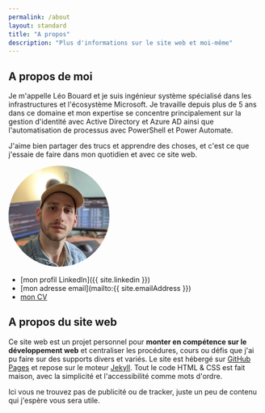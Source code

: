 ```yaml
---
permalink: /about
layout: standard
title: "A propos"
description: "Plus d'informations sur le site web et moi-même"
---
```


## A propos de moi

Je m'appelle Léo Bouard et je suis ingénieur système spécialisé dans les infrastructures et l'écosystème Microsoft. Je travaille depuis plus de 5 ans dans ce domaine et mon expertise se concentre principalement sur la gestion d'identité avec Active Directory et Azure AD ainsi que l'automatisation de processus avec PowerShell et Power Automate.

J'aime bien partager des trucs et apprendre des choses, et c'est ce que j'essaie de faire dans mon quotidien et avec ce site web.

<img src="/assets/images/profile-picture.jpg" alt="Photo de profil" style="border-radius: 100px;">

- [mon profil LinkedIn]({{ site.linkedin }})
- [mon adresse email](mailto:{{ site.emailAddress }})
- [mon CV](/cv)

## A propos du site web

Ce site web est un projet personnel pour **monter en compétence sur le développement web** et centraliser les procédures, cours ou défis que j'ai pu faire sur des supports divers et variés. Le site est hébergé sur [GitHub Pages](https://docs.github.com/en/pages) et repose sur le moteur [Jekyll](https://jekyllrb.com/docs/). Tout le code HTML & CSS est fait maison, avec la simplicité et l'accessibilité comme mots d'ordre.

Ici vous ne trouvez pas de publicité ou de tracker, juste un peu de contenu qui j'espère vous sera utile.
